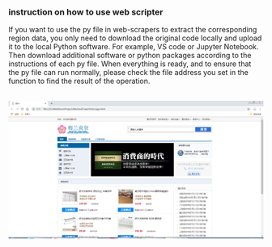 ### instruction on how to use web scripter

If you want to use the py file in web-scrapers to extract the corresponding region data, you only need to download the original code locally and upload it to the local Python software. For example, VS code or Jupyter Notebook. Then download additional software or python packages according to the instructions of each py file. When everything is ready, and to ensure that the py file can run normally, please check the file address you set in the function to find the result of the operation.

 ![image](https://github.com/591774192/MerlandTrade/blob/master/%E6%A2%85%E5%85%B0%E5%95%86%E8%B4%B8%E6%88%AA%E5%9B%BE.png)
